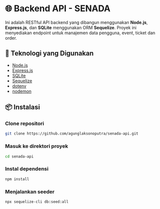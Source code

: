 # 🌐 Backend API - SENADA

Ini adalah RESTful API backend yang dibangun menggunakan **Node.js**, **Express.js**, dan **SQLite** menggunakan ORM **Sequelize**. Proyek ini menyediakan endpoint untuk manajemen data pengguna, event, ticket dan order.

## 🚀 Teknologi yang Digunakan

- [Node.js](https://nodejs.org/)
- [Express.js](https://expressjs.com/)
- [SQLite](https://www.sqlite.org/)
- [Sequelize](https://sequelize.org/)
- [dotenv](https://www.npmjs.com/package/dotenv)
- [nodemon](https://www.npmjs.com/package/nodemon)

## 📦 Instalasi


### Clone repositori
```bash
git clone https://github.com/agunglaksonoputra/senada-api.git
```

### Masuk ke direktori proyek
```bash
cd senada-api
```

### Instal dependensi
```bash
npm install
```

### Menjalankan seeder
```bash
npx sequelize-cli db:seed:all
```
